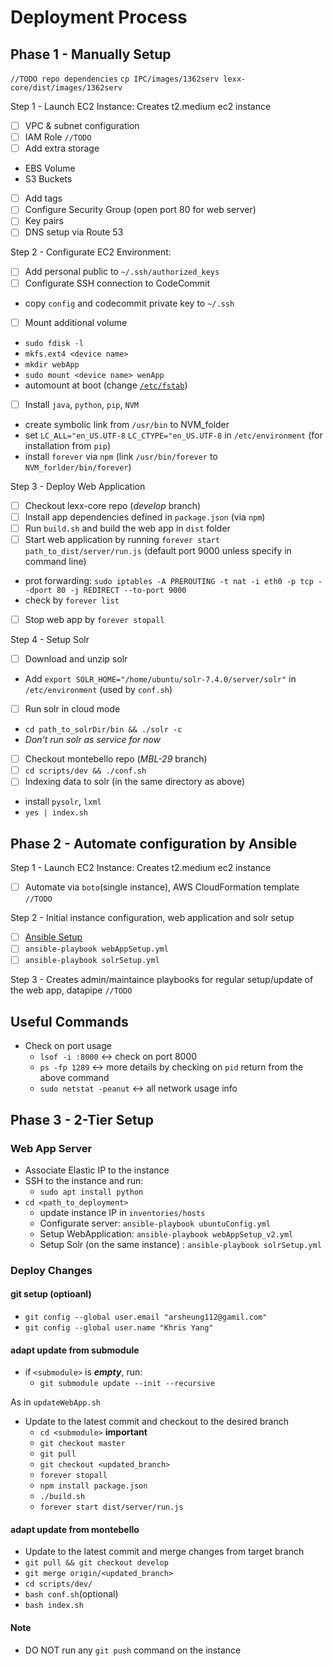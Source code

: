# Deployment Process

## Phase 1 - Manually Setup

`//TODO repo dependencies`
`cp IPC/images/1362serv lexx-core/dist/images/1362serv`

Step 1 - Launch EC2 Instance: Creates t2.medium ec2 instance

- [ ] VPC & subnet configuration
- [ ] IAM Role `//TODO`
- [ ] Add extra storage
- EBS Volume
- S3 Buckets
- [ ] Add tags
- [ ] Configure Security Group (open port 80 for web server)
- [ ] Key pairs
- [ ] DNS setup via Route 53

Step 2 - Configurate EC2 Environment:

- [ ] Add personal public to `~/.ssh/authorized_keys`
- [ ] Configurate SSH connection to CodeCommit
- copy `config` and codecommit private key to `~/.ssh`
- [ ] Mount additional volume
- `sudo fdisk -l`
- `mkfs.ext4 <device name>`
- `mkdir webApp`
- `sudo mount <device name> wenApp`
- automount at boot (change [`/etc/fstab`](https://help.ubuntu.com/community/Fstab))
- [ ] Install `java`, `python`, `pip`, `NVM`
- create symbolic link from `/usr/bin` to NVM_folder
- set `LC_ALL="en_US.UTF-8` `LC_CTYPE="en_US.UTF-8` in `/etc/environment` (for installation from `pip`)
- install `forever` via `npm` (link `/usr/bin/forever` to `NVM_forlder/bin/forever`)

Step 3 - Deploy Web Application

- [ ] Checkout lexx-core repo (_develop_ branch)
- [ ] Install app dependencies defined in `package.json` (via `npm`)
- [ ] Run `build.sh` and build the web app in `dist` folder
- [ ] Start web application by running `forever start path_to_dist/server/run.js` (default port 9000 unless specify in command line)
- prot forwarding: `sudo iptables -A PREROUTING -t nat -i eth0 -p tcp --dport 80 -j REDIRECT --to-port 9000`
- check by `forever list`
- [ ] Stop web app by `forever stopall`

Step 4 - Setup Solr

- [ ] Download and unzip solr
- Add `export SOLR_HOME="/home/ubuntu/solr-7.4.0/server/solr"` in `/etc/environment` (used by `conf.sh`)
- [ ] Run solr in cloud mode
- `cd path_to_solrDir/bin && ./solr -c`
- _Don't run solr as service for now_
- [ ] Checkout montebello repo (_MBL-29_ branch)
- [ ] `cd scripts/dev && ./conf.sh`
- [ ] Indexing data to solr (in the same directory as above)
- install `pysolr`, `lxml`
- `yes | index.sh`

## Phase 2 - Automate configuration by Ansible

 Step 1 - Launch EC2 Instance: Creates t2.medium ec2 instance
- [ ] Automate via `boto`(single instance), AWS CloudFormation template `//TODO`

Step 2 - Initial instance configuration, web application and solr setup

- [ ] [Ansible Setup](https://github.com/senior88oqz/awsSolutions/tree/master/OLD/ansible/tutorial)
- [ ] `ansible-playbook webAppSetup.yml`
- [ ] `ansible-playbook solrSetup.yml`

Step 3 - Creates admin/maintaince playbooks for regular setup/update of the web app, datapipe `//TODO`

## Useful Commands

- Check on port usage
  - `lsof -i :8000` <-> check on port 8000
  - `ps -fp 1289` <-> more details by checking on `pid` return from the above command 
  - `sudo netstat -peanut` <-> all network usage info

## Phase 3 - 2-Tier Setup

### Web App Server

- Associate Elastic IP to the instance
- SSH to the instance and run:
  - `sudo apt install python`
- `cd <path_to_deployment>`
  - update instance IP in `inventories/hosts`
  - Configurate server: `ansible-playbook ubuntuConfig.yml`
  - Setup WebApplication: `ansible-playbook webAppSetup_v2.yml`
  - Setup Solr (on the same instance) : `ansible-playbook solrSetup.yml`

### Deploy Changes

#### git setup (optioanl)

- `git config --global user.email "arsheung112@gamil.com"`
- `git config --global user.name "Khris Yang"`

#### adapt update from submodule

- if `<submodule>` is **_empty_**, run:
  - `git submodule update --init --recursive`

As in `updateWebApp.sh`

- Update to the latest commit and checkout to the desired branch
  - `cd <submodule>` **important**
  - `git checkout master`
  - `git pull`
  - `git checkout <updated_branch>`
  - `forever stopall`
  - `npm install package.json`
  - `./build.sh`
  - `forever start dist/server/run.js`

#### adapt update from montebello

- Update to the latest commit and merge changes from target branch
- `git pull && git checkout develop`
- `git merge origin/<updated_branch>`
- `cd scripts/dev/`
- `bash conf.sh`(optional)
- `bash index.sh`

#### Note

- DO NOT run any `git push` command on the instance